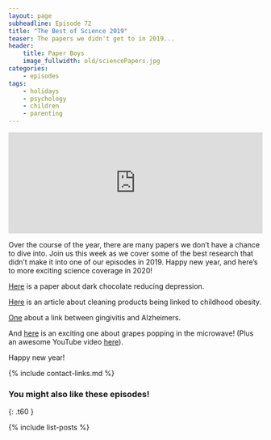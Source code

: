 ```yaml
---
layout: page
subheadline: Episode 72
title: "The Best of Science 2019"
teaser: The papers we didn't get to in 2019...
header:
    title: Paper Boys
    image_fullwidth: old/sciencePapers.jpg
categories:
    - episodes
tags:
    - holidays
    - psychology
    - children
    - parenting
---
```


<iframe src="https://pinecast.com/player/1a3c8aa9-6992-44e7-93bf-8ebc37b82970?theme=thick" seamless height="200" style="border:0" class="pinecast-embed" frameborder="0" width="100%"></iframe>

Over the course of the year, there are many papers we don’t have a chance to dive into. Join us this week as we cover some of the best research that didn’t make it into one of our episodes in 2019. Happy new year, and here’s to more exciting science coverage in 2020!
	
[Here](https://onlinelibrary.wiley.com/doi/full/10.1002/da.22950) is a paper about dark chocolate reducing depression.

[Here](https://onlinelibrary.wiley.com/doi/full/10.1002/da.22950) is an article about cleaning products being linked to childhood obesity.

[One](https://advances.sciencemag.org/content/5/1/eaau3333) about a link between gingivitis and Alzheimers.

And [here](https://www.pnas.org/content/early/2019/02/13/1818350116) is an exciting one about grapes popping in the microwave! (Plus an awesome YouTube video [here](https://www.youtube.com/watch?v=wCrtk-pyP0I)).

Happy new year!

{% include contact-links.md %}

### You might also like these episodes!
{: .t60 }

{% include list-posts %}
